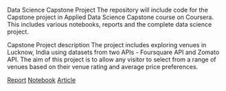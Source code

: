 Data Science Capstone Project
The repository will include code for the Capstone project in Applied Data Science Capstone course on Coursera. This includes various notebooks, reports and the complete data science project.

Capstone Project description
The project includes exploring venues in Lucknow, India using datasets from two APIs - Foursquare API and Zomato API. The aim of this project is to allow any visitor to select from a range of venues based on their venue rating and average price preferences.


[Report](https://github.com/utkarshut/Coursera_Capstone/blob/master/reports/coursera_report_till_data_cleaning_final.pdf)
[Notebook](https://github.com/utkarshut/Coursera_Capstone/blob/master/Modal/Exploring%20venues%20in%20Lucnkow%20India.ipynb)
[Article](https://probleminsight.wordpress.com/2020/01/12/exploring-venues-in-lucknow-india-using-foursquare-and-zomato-api/)
